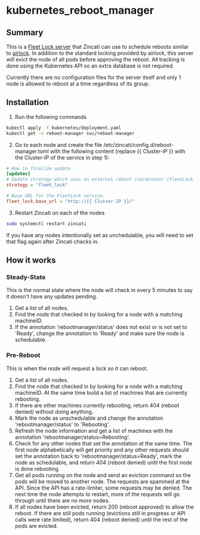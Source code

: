 # kubernetes_reboot_manager
## Summary
This is a [Fleet Lock server](https://github.com/coreos/zincati/blob/master/docs/images/zincati-fleetlock.png) that Zincati can use to schedule reboots similar to [airlock](https://github.com/coreos/airlock). In addition to the standard locking provided by airlock, this server will evict the node of all pods before approving the reboot. All tracking is done using the Kubernetes API so an extra database is not required.

Currently there are no configuration files for the server itself and only 1 node is allowed to reboot at a time regardless of its group.
 
## Installation
1. Run the following commands
```bash
kubectl apply -f kubernetes/deployment.yaml
kubectl get -n reboot-manager svc/reboot-manager
```
2. Go to each node and create the file /etc/zincati/config.d/reboot-manager.toml with the following content (replace {{ Cluster-IP }} with the Cluster-IP of the service in step 1):
```toml
# How to finalize update.
[updates]
# Update strategy which uses an external reboot coordinator (FleetLock protocol).
strategy = "fleet_lock"

# Base URL for the FleetLock service.
fleet_lock.base_url = "http://{{ Cluster-IP }}/"
```
3. Restart Zincati on each of the nodes
```bash
sudo systemctl restart zincati
```
If you have any nodes intentionally set as unchedulable, you will need to set that flag again after Zincati checks in.

## How it works
### Steady-State
This is the normal state where the node will check in every 5 minutes to say it doesn't have any updates pending.
1. Get a list of all nodes.
1. Find the node that checked in by looking for a node with a matching machineID.
1. If the annotation 'rebootmanager/status' does not exist or is not set to 'Ready', change the annotation to 'Ready' and make sure the node is schedulable.

### Pre-Reboot
This is when the node will request a lock so it can reboot.
1. Get a list of all nodes.
1. Find the node that checked in by looking for a node with a matching machineID. At the same time build a list of machines that are currently rebooting.
1. If there are other machines currently rebooting, return 404 (reboot denied) without doing anything.
1. Mark the node as unschedulable and change the annotation 'rebootmanager/status' to 'Rebooting'.
1. Refresh the node information and get a list of machines with the annotation 'rebootmanager/status=Rebooting'.
1. Check for any other nodes that set the annotation at the same time. The first node alphabetically will get priority and any other requests should set the annotation back to 'rebootmanager/status=Ready', mark the node as schedulable, and return 404 (reboot denied) until the first node is done rebooting.
1. Get all pods running on the node and send an eviction command so the pods will be moved to another node. The requests are spammed at the API. Since the API has a rate-limiter, some requests may be denied. The next time the node attempts to restart, more of the requests will go through until there are no more nodes.
1. If all nodes have been evicted, return 200 (reboot approved) to allow the reboot. If there are still pods running (evictions still in progress or API calls were rate limited), return 404 (reboot denied) until the rest of the pods are evicted.
